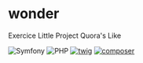 # wonder
Exercice Little Project Quora's Like

![Symfony](https://img.shields.io/badge/symfony-%23000000.svg?style=for-the-badge&logo=symfony&logoColor=white)
![PHP](https://img.shields.io/badge/php-%23777BB4.svg?style=for-the-badge&logo=php&logoColor=white)
<a href='https://github.com/shivamkapasia0' target="_blank"><img alt='twig' src='https://img.shields.io/badge/TWIG-100000?style=for-the-badge&logo=twig&logoColor=white&labelColor=189010&color=189010'/></a>
<a href='https://github.com/shivamkapasia0' target="_blank"><img alt='composer' src='https://img.shields.io/badge/composer-100000?style=for-the-badge&logo=composer&logoColor=151515&labelColor=B78631&color=FFFFFF'/></a>
